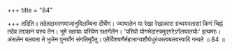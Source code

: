 +++
title = "84"

+++
तदिति॥ तदेतदाभरणमाजानुविलम्बिना दीर्घेण। ज्याघातेन या रेखा रेखाकारा ग्रन्थयस्तासां किणं चिह्नं तदेव लाञ्छनं यस्य तेन। भूमे रक्षायाः परिघेण रक्षार्गलेन। 'परिघो योगभेदास्त्रमुद्गरेऽर्गलघातयोः' इत्यमरः। अंसलेन बलवता ते भुजेन पुनर्योगं संगतिमुपैतु। एतैर्विशषणैर्महाभाग्यशौर्यधुरंधरत्वबलवत्त्वादि गम्यते ॥ 84 ॥